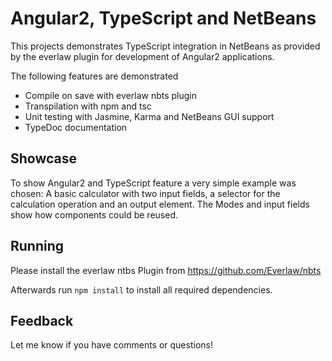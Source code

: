# Angular2, TypeScript and NetBeans
This projects demonstrates TypeScript integration in NetBeans as provided by the everlaw plugin for development of Angular2 applications.

The following features are demonstrated
* Compile on save with everlaw nbts plugin
* Transpilation with npm and tsc
* Unit testing with Jasmine, Karma and NetBeans GUI support
* TypeDoc documentation

## Showcase
To show Angular2 and TypeScript feature a very simple example was chosen:
A basic calculator with two input fields, a selector for the calculation operation and an output element.
The Modes and input fields show how components could be reused.

## Running
Please install the everlaw ntbs Plugin from https://github.com/Everlaw/nbts

Afterwards run `npm install` to install all required dependencies.

## Feedback
Let me know if you have comments or questions!
